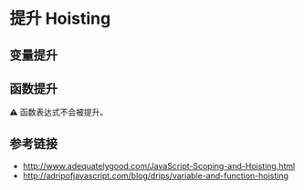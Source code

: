 # 提升 Hoisting

## 变量提升

## 函数提升

⚠️ 函数表达式不会被提升。

## 参考链接
* http://www.adequatelygood.com/JavaScript-Scoping-and-Hoisting.html
* http://adripofjavascript.com/blog/drips/variable-and-function-hoisting
